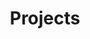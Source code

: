---
title: "Projects"
draft: false
description: Alexander's projects
outputs:
- HTML
- JSON
- RSS
---